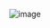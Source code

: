 ![image](https://user-images.githubusercontent.com/98099819/171167963-1d5bec85-8e37-4470-856c-5a6e80b4df90.png)

